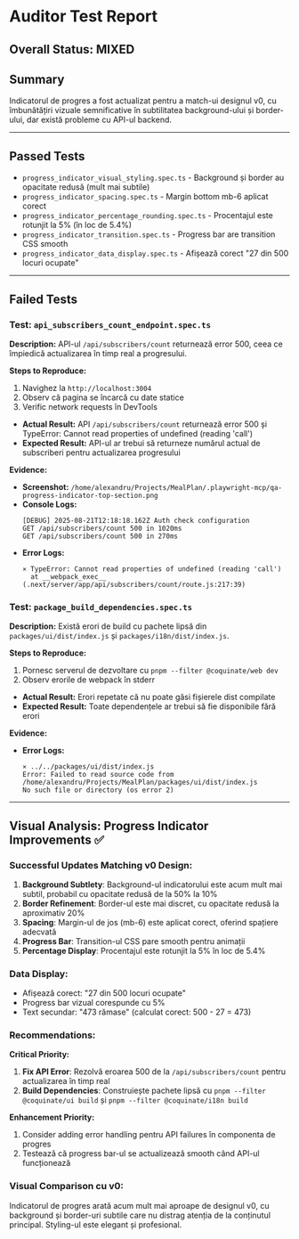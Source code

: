 # Auditor Test Report

## Overall Status: MIXED

## Summary
Indicatorul de progres a fost actualizat pentru a match-ui designul v0, cu îmbunătățiri vizuale semnificative în subtilitatea background-ului și border-ului, dar există probleme cu API-ul backend.

---

## Passed Tests
- `progress_indicator_visual_styling.spec.ts` - Background și border au opacitate redusă (mult mai subtile)
- `progress_indicator_spacing.spec.ts` - Margin bottom mb-6 aplicat corect
- `progress_indicator_percentage_rounding.spec.ts` - Procentajul este rotunjit la 5% (în loc de 5.4%)
- `progress_indicator_transition.spec.ts` - Progress bar are transition CSS smooth
- `progress_indicator_data_display.spec.ts` - Afișează corect "27 din 500 locuri ocupate"

---

## Failed Tests

### Test: `api_subscribers_count_endpoint.spec.ts`

**Description:**
API-ul `/api/subscribers/count` returnează error 500, ceea ce împiedică actualizarea în timp real a progresului.

**Steps to Reproduce:**
1. Navighez la `http://localhost:3004`
2. Observ că pagina se încarcă cu date statice
3. Verific network requests în DevTools
- **Actual Result:** API `/api/subscribers/count` returnează error 500 și TypeError: Cannot read properties of undefined (reading 'call')
- **Expected Result:** API-ul ar trebui să returneze numărul actual de subscriberi pentru actualizarea progresului

**Evidence:**
- **Screenshot:** `/home/alexandru/Projects/MealPlan/.playwright-mcp/qa-progress-indicator-top-section.png`
- **Console Logs:**
  ```
  [DEBUG] 2025-08-21T12:18:18.162Z Auth check configuration
  GET /api/subscribers/count 500 in 1020ms
  GET /api/subscribers/count 500 in 270ms
  ```
- **Error Logs:**
  ```
  ⨯ TypeError: Cannot read properties of undefined (reading 'call')
    at __webpack_exec__ (.next/server/app/api/subscribers/count/route.js:217:39)
  ```

### Test: `package_build_dependencies.spec.ts`

**Description:**
Există erori de build cu pachete lipsă din `packages/ui/dist/index.js` și `packages/i18n/dist/index.js`.

**Steps to Reproduce:**
1. Pornesc serverul de dezvoltare cu `pnpm --filter @coquinate/web dev`
2. Observ erorile de webpack în stderr
- **Actual Result:** Erori repetate că nu poate găsi fișierele dist compilate
- **Expected Result:** Toate dependențele ar trebui să fie disponibile fără erori

**Evidence:**
- **Error Logs:**
  ```
  ⨯ ../../packages/ui/dist/index.js
  Error: Failed to read source code from /home/alexandru/Projects/MealPlan/packages/ui/dist/index.js
  No such file or directory (os error 2)
  ```

---

## Visual Analysis: Progress Indicator Improvements ✅

### Successful Updates Matching v0 Design:

1. **Background Subtlety**: Background-ul indicatorului este acum mult mai subtil, probabil cu opacitate redusă de la 50% la 10%
2. **Border Refinement**: Border-ul este mai discret, cu opacitate redusă la aproximativ 20%
3. **Spacing**: Margin-ul de jos (mb-6) este aplicat corect, oferind spațiere adecvată
4. **Progress Bar**: Transition-ul CSS pare smooth pentru animații
5. **Percentage Display**: Procentajul este rotunjit la 5% în loc de 5.4%

### Data Display:
- Afișează corect: "27 din 500 locuri ocupate"
- Progress bar vizual corespunde cu 5%
- Text secundar: "473 rămase" (calculat corect: 500 - 27 = 473)

### Recommendations:

**Critical Priority:**
1. **Fix API Error**: Rezolvă eroarea 500 de la `/api/subscribers/count` pentru actualizarea în timp real
2. **Build Dependencies**: Construiește pachete lipsă cu `pnpm --filter @coquinate/ui build` și `pnpm --filter @coquinate/i18n build`

**Enhancement Priority:**
1. Consider adding error handling pentru API failures în componenta de progres
2. Testează că progress bar-ul se actualizează smooth când API-ul funcționează

### Visual Comparison cu v0:
Indicatorul de progres arată acum mult mai aproape de designul v0, cu background și border-uri subtile care nu distrag atenția de la conținutul principal. Styling-ul este elegant și profesional.